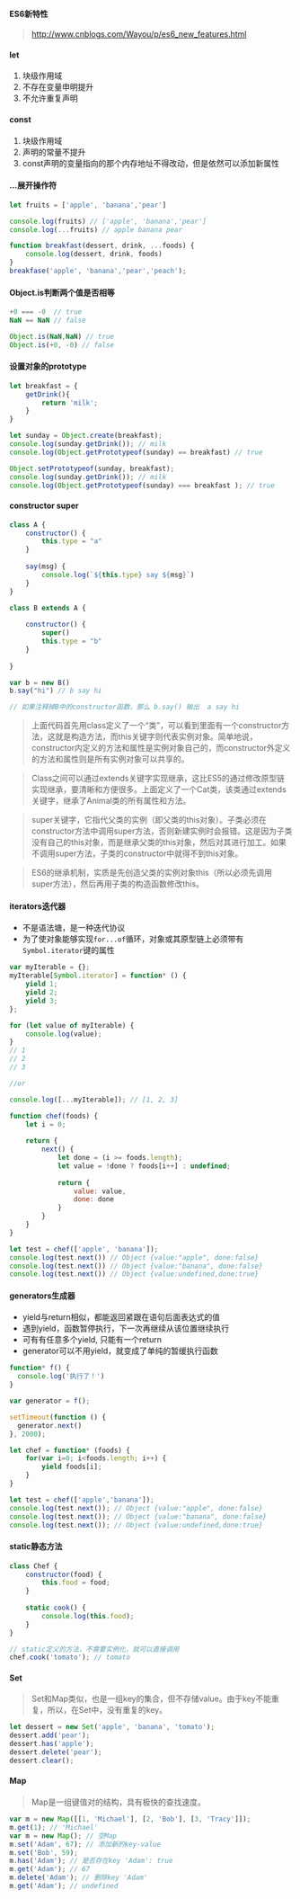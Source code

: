#### ES6新特性
> http://www.cnblogs.com/Wayou/p/es6_new_features.html
#### let
1. 块级作用域
2. 不存在变量申明提升
3. 不允许重复声明
#### const
1. 块级作用域
2. 声明的常量不提升
3. const声明的变量指向的那个内存地址不得改动，但是依然可以添加新属性
#### ...展开操作符
```js
let fruits = ['apple', 'banana','pear']

console.log(fruits) // ['apple', 'banana','pear']
console.log(...fruits) // apple banana pear

function breakfast(dessert, drink, ...foods) {
    console.log(dessert, drink, foods)
}
breakfase('apple', 'banana','pear','peach');
```

#### Object.is判断两个值是否相等
```js
+0 === -0  // true
NaN == NaN // false

Object.is(NaN,NaN) // true
Object.is(+0, -0) // false
```

#### 设置对象的prototype
```js
let breakfast = {
    getDrink(){
        return 'milk';
    }
}

let sunday = Object.create(breakfast);
console.log(sunday.getDrink()); // milk
console.log(Object.getPrototypeof(sunday) == breakfast) // true

Object.setPrototypeof(sunday, breakfast);
console.log(sunday.getDrink()); // milk
console.log(Object.getPrototypeof(sunday) === breakfast ); // true
```
#### constructor super
```js
class A {
    constructor() {
        this.type = "a"
    }
    
    say(msg) {
        console.log(`${this.type} say ${msg}`)
    }
}

class B extends A {
    
    constructor() {
        super()
        this.type = "b"
    }
    
}

var b = new B()
b.say("hi") // b say hi

// 如果注释掉B中的constructor函数，那么 b.say() 输出  a say hi
```
> 上面代码首先用class定义了一个“类”，可以看到里面有一个constructor方法，这就是构造方法，而this关键字则代表实例对象。简单地说，constructor内定义的方法和属性是实例对象自己的，而constructor外定义的方法和属性则是所有实例对象可以共享的。

> Class之间可以通过extends关键字实现继承，这比ES5的通过修改原型链实现继承，要清晰和方便很多。上面定义了一个Cat类，该类通过extends关键字，继承了Animal类的所有属性和方法。

> super关键字，它指代父类的实例（即父类的this对象）。子类必须在constructor方法中调用super方法，否则新建实例时会报错。这是因为子类没有自己的this对象，而是继承父类的this对象，然后对其进行加工。如果不调用super方法，子类的constructor中就得不到this对象。

> ES6的继承机制，实质是先创造父类的实例对象this（所以必须先调用super方法），然后再用子类的构造函数修改this。

#### iterators迭代器
* 不是语法塘，是一种迭代协议
* 为了使对象能够实现```for...of```循环，对象或其原型链上必须带有```Symbol.iterator```键的属性
```js
var myIterable = {};
myIterable[Symbol.iterator] = function* () {
    yield 1;
    yield 2;
    yield 3;
};

for (let value of myIterable) { 
    console.log(value); 
}
// 1
// 2
// 3

//or

console.log([...myIterable]); // [1, 2, 3]
```
```js
function chef(foods) {
    let i = 0;
    
    return {
        next() {
            let done = (i >= foods.length);
            let value = !done ? foods[i++] : undefined;
            
            return {
                value: value,
                done: done
            }
        }
    }
}

let test = chef(['apple', 'banana']);
console.log(test.next()) // Object {value:"apple", done:false}
console.log(test.next()) // Object {value:"banana", done:false}
console.log(test.next()) // Object {value:undefined,done:true}
```
#### generators生成器
* yield与return相似，都能返回紧跟在语句后面表达式的值
* 遇到yield，函数暂停执行，下一次再继续从该位置继续执行
* 可有有任意多个yield, 只能有一个return
* generator可以不用yield，就变成了单纯的暂缓执行函数
```js
function* f() {
  console.log('执行了！')
}

var generator = f();

setTimeout(function () {
  generator.next()
}, 2000);
```
```js
let chef = function* (foods) {
    for(var i=0; i<foods.length; i++) {
        yield foods[i];
    }
}

let test = chef(['apple','banana']);
console.log(test.next()); // Object {value:"apple", done:false}
console.log(test.next()); // Object {value:"banana", done:false}
console.log(test.next()); // Object {value:undefined,done:true}
```
#### static静态方法
```js
class Chef {
    constructor(food) {
        this.food = food;
    }
    
    static cook() {
        console.log(this.food);
    }
}

// static定义的方法，不需要实例化，就可以直接调用
chef.cook('tomato'); // tomato
```
#### Set
> Set和Map类似，也是一组key的集合，但不存储value。由于key不能重复，所以，在Set中，没有重复的key。
```js
let dessert = new Set('apple', 'banana', 'tomato');
dessert.add('pear');
dessert.has('apple');
dessert.delete('pear');
dessert.clear();
```
#### Map
> Map是一组键值对的结构，具有极快的查找速度。
```js
var m = new Map([[1, 'Michael'], [2, 'Bob'], [3, 'Tracy']]);
m.get(1); // 'Michael'
var m = new Map(); // 空Map
m.set('Adam', 67); // 添加新的key-value
m.set('Bob', 59);
m.has('Adam'); // 是否存在key 'Adam': true
m.get('Adam'); // 67
m.delete('Adam'); // 删除key 'Adam'
m.get('Adam'); // undefined
```

